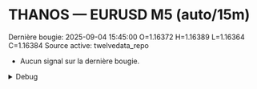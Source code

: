 # THANOS — EURUSD M5 (auto/15m)
Dernière bougie: 2025-09-04 15:45:00  O=1.16372  H=1.16389  L=1.16364  C=1.16384
Source active: twelvedata_repo

- Aucun signal sur la dernière bougie.

<details><summary>Debug</summary>

- TD_API_KEY manquant.

</details>